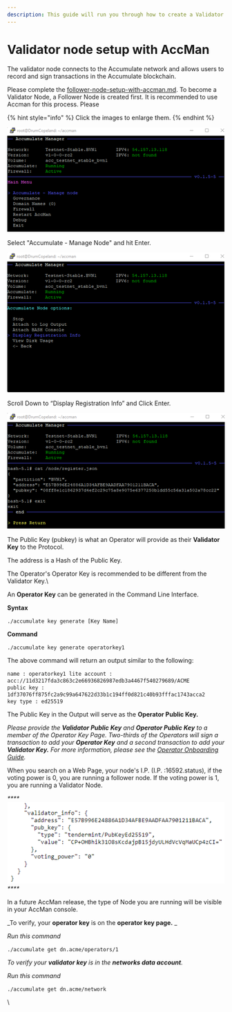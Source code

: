 ```yaml
---
description: This guide will run you through how to create a Validator Node.
---
```


# Validator node setup with AccMan

The validator node connects to the Accumulate network and allows users to record and sign transactions in the Accumulate blockchain.&#x20;

Please complete the [follower-node-setup-with-accman.md](follower-node-setup-with-accman.md "mention"). To become a Validator Node, a Follower Node is created first. It is recommended to use Accman for this process. Please&#x20;

{% hint style="info" %}
Click the images to enlarge them.
{% endhint %}

![](<../.gitbook/assets/image (5) (1).png>)

Select "Accumulate - Manage Node" and hit Enter.

![](<../.gitbook/assets/image (6).png>)

Scroll Down to “Display Registration Info” and Click Enter.

![](<../.gitbook/assets/image (1).png>)

The Public Key (pubkey) is what an Operator will provide as their **Validator Key** to the Protocol.

The address is a Hash of the Public Key.

The Operator's Operator Key is recommended to be different from the Validator Key.\


An **Operator Key** can be generated in the Command Line Interface.

**Syntax**

```
./accumulate key generate [Key Name]
```

**Command**

```
./accumulate key generate operatorkey1 
```

The above command will return an output similar to the following:&#x20;

```
name : operatorkey1 lite account : acc://11d3217fda3c863c2e66936826987edb3a4467f540279689/ACME
public key : 1df37076ff875fc2a9c99a647622d33b1c194ff0d821c40b93fffac1743acca2
key type : ed25519
```

The Public Key in the Output will serve as the **Operator Public Key.**

_Please provide the **Validator Public Key** and **Operator Public Key** to a member of the Operator Key Page. Two-thirds of the Operators will sign a transaction to add your **Operator Key** and a second transaction to add your **Validator Key.** For more information, please see the_ [_Operator Onboarding Guide_](https://docs.accumulatenetwork.io/accumulate/nodes/operator-onboarding-guide)_._

When you search on a Web Page, your node's I.P. (I.P. :16592.status), if the voting power is 0, you are running a follower node. If the voting power is 1, you are running a Validator Node.&#x20;

_****_![](<../.gitbook/assets/image (3).png>)_****_

In a future AccMan release, the type of Node you are running will be visible in your AccMan console.

_To verify, your **operator key** is on the **operator key page.** _&#x20;

_Run this command_

```
./accumulate get dn.acme/operators/1 
```

_To verify your **validator key** is in the **networks data account**._

_Run this command_

```
./accumulate get dn.acme/network
```

\
